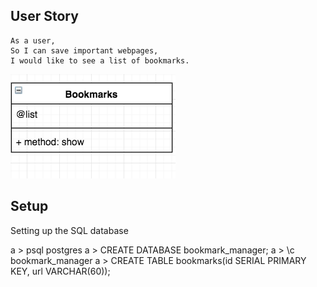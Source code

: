 ## User Story
```
As a user,
So I can save important webpages,
I would like to see a list of bookmarks.
```
![class diagram](./images/class_diagram.png)

## Setup

Setting up the SQL database

a > psql postgres
a > CREATE DATABASE bookmark_manager;
a > \c bookmark_manager
a > CREATE TABLE bookmarks(id SERIAL PRIMARY KEY, url VARCHAR(60));
